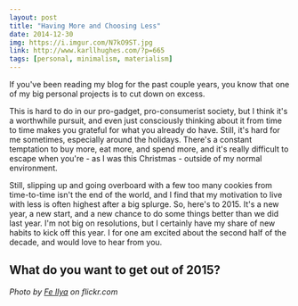 ```yaml
---
layout: post
title: "Having More and Choosing Less"
date: 2014-12-30
img: https://i.imgur.com/N7kO9ST.jpg
link: http://www.karllhughes.com/?p=665
tags: [personal, minimalism, materialism]
---
```

If you've been reading my blog for the past couple years, you know that one of my big personal projects is to cut down on excess.

This is hard to do in our pro-gadget, pro-consumerist society, but I think it's a worthwhile pursuit, and even just consciously thinking about it from time to time makes you grateful for what you already do have. Still, it's hard for me sometimes, especially around the holidays. There's a constant temptation to buy more, eat more, and spend more, and it's really difficult to escape when you're - as I was this Christmas - outside of my normal environment.

Still, slipping up and going overboard with a few too many cookies from time-to-time isn't the end of the world, and I find that my motivation to live with less is often highest after a big splurge. So, here's to 2015. It's a new year, a new start, and a new chance to do some things better than we did last year. I'm not big on resolutions, but I certainly have my share of new habits to kick off this year. I for one am excited about the second half of the decade, and would love to hear from you. 

## What do you want to get out of 2015?

_Photo by [Fe Ilya](https://www.flickr.com/photos/renneville/ "Go to Fe Ilya's photostream") on flickr.com_
